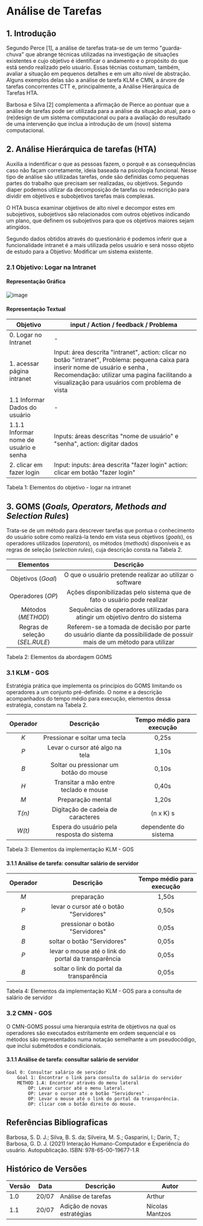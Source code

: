 # Análise de Tarefas

## 1. Introdução

Segundo Perce [1], a análise de tarefas trata-se de um termo "guarda-chuva" que abrange técnicas utilizadas na investigação de situações existentes e cujo objetivo é
identificar o andamento e o propósito do que está sendo realizado pelo usuário. Essas técnias costumam, também,
avaliar a situação em pequenos detalhes e em um alto nível de abstração. Alguns exemplos delas são a análise de tarefa KLM e CMN, a árvore de
tarefas concorrentes CTT e, principalmente, a Análise Hierárquica de Tarefas HTA.

Barbosa e Silva [2] complementa a afirmação de Pierce ao pontuar que a análise
de tarefas pode ser utilizada para a análise da situação atual, para o (re)design
de um sistema computacional ou para a avaliação do resultado de uma intervenção que inclua a introdução de um (novo) sistema
computacional.

## 2. Análise Hierárquica de tarefas (HTA)

Auxilia a indentificar o que as pessoas fazem, o porquê e as consequências caso não façam corretamente, ideia baseada na psicologia funcional. Nesse tipo de análise são utilizadas tarefas, onde são definidas como pequenas partes do trabalho que precisam ser realizadas, ou objetivos. Segundo diaper podemos utilizar da decomposição de tarefas ou redescrição para dividir em objetivos e subobjetivos tarefas mais complexas.

O HTA busca examinar objetivos de alto nível e decompor estes em subojetivos, subojetivos são relacionados com outros objetivos indicando um plano, que definem os subojetivos para que os objetivos maiores sejam atingidos.

Segundo dados obtidos através do questionário é podemos inferir que a funcionalidade intranet é a mais utilizada pelos usuário e será nosso objeto de estudo para a
Objetivo: Modificar um sistema existente.


### 2.1 Objetivo: Logar na Intranet

#### Representação Gráfica

![image](https://user-images.githubusercontent.com/60429513/180089432-2413ef7c-8188-4e37-88b7-f13d0ef10c1e.png)

#### Representação Textual

| Objetivo | input / Action / feedback / Problema                                       |     
|--------|------------|
|    0. Logar no Intranet    |      -      |  
|    1. acessar página  intranet    | Input: área descrita "intranet", action: clicar no botão "intranet", Problema: pequena caixa para inserir nome de usuário e senha , Recomendação: utilizar uma pagina facilitando a visualização para usuários com problema de vista          | 
|    1.1 Informar Dados do usuário    |      -      |  
|    1.1.1 Informar nome de usuário e senha    | Inputs: áreas descritas "nome de usuário" e "senha", action: digitar dados            |  
|    2. clicar em fazer login    | Input: inputs: área descrita "fazer login" action: clicar em botão "fazer login"           |  

Tabela 1: Elementos do objetivo - logar na intranet

## 3. GOMS (<i>Goals, Operators, Methods and Selection Rules</i>)

Trata-se de um método para descrever tarefas que pontua o conhecimento do usuário
sobre como realizá-la tendo em vista seus objetivos (<i>goals</i>), os operadores utilizados (<i>operators</i>),
os métodos (<i>methods</i>) disponíveis e as regras de seleção (<i>selection rules</i>), cuja descrição consta na Tabela 2.

|Elementos |                                  Descrição                                  |
| :------: |:----------------------------------------------------------------------------:|
Objetivos (<i>Goal</i>)| O que o usuário pretende realizar ao utilizar o software                        |         
Operadores (<i>OP</i>)  | Ações disponibilizadas pelo sistema que de fato o usuário pode realizar        |
Métodos (<i>METHOD</i>) |  Sequências de operadores utilizadas para atingir um objetivo dentro do sistema                                         | 
Regras de seleção (<i>SEL.RULE</i>) | Referem-se a tomada de decisão por parte do usuário diante da possibilidade de possuir mais de um método para utilizar |

Tabela 2: Elementos da abordagem GOMS

### 3.1 KLM - GOS

Estratégia prática que implementa os princípios do GOMS limitando os operadores a um conjunto pré-definido. O nome e a descrição
acompanhados do tempo médio para execução, elementos dessa estratégia, constam na Tabela 2.

|Operador |                                  Descrição                                  | Tempo médio para execução |
| :------: |:----------------------------------------------------------------------------:|:----------------------------------------------------------------------------:|
*K* | Pressionar e soltar uma tecla                      |   0,25s      |
*P*  | Levar o cursor até algo na tela        | 1,10s |
*B*  | Soltar ou pressionar um botão do mouse        |   0,10s |
*H*  | Transitar a mão entre teclado e mouse       |  0,40s |
*M*  | Preparação mental       | 1,20s |
*T(n)*  | Digitação de cadeia de caracteres        |   (n x K) s    |
*W(t)*  | Espera do usuário pela resposta do sistema        | dependente do sistema      |

Tabela 3: Elementos da implementação KLM - GOS

#### 3.1.1 Análise de tarefa: consultar salário de servidor

|Operador |                                  Descrição                                  | Tempo médio para execução |
| :------: |:----------------------------------------------------------------------------:|:----------------------------------------------------------------------------:|
*M* | preparação                      |   1,50s      |
*P*  | levar o cursor até o botão "Servidores"        | 0,50s |
*B*  | pressionar o botão "Servidores"        | 0,05s |
*B*  | soltar o botão "Servidores"        | 0,05s |
*P*  | levar o mouse até o link do portal da transparência        |   0,05s |
*B*  | soltar o link do portal da transparência        | 0,05s |

Tabela 4: Elementos da implementação KLM - GOS para a consulta de salário de servidor

### 3.2 CMN - GOS

O CMN-GOMS possui uma hierarquia estrita de objetivos na qual os operadores são executados
estritamente em ordem sequencial e os métodos são representados numa notação semelhante
a um pseudocódigo, que inclui submétodos e condicionais.

#### 3.1.1 Análise de tarefa: consultar salário de servidor

~~~
Goal 0: Consultar salário de servidor
    Goal 1: Encontrar o link para consulta do salário do servidor
    METHOD 1.A: Encontrar através do menu lateral
        OP: Levar cursor até o menu lateral.
        OP: Levar o cursor até o botão "Servidores" .
        OP: Levar o mouse até o link do portal da transparência.
        OP: clicar com o botão direito do mouse.
~~~

## Referências Bibliograficas

Barbosa, S. D. J.; Silva, B. S. da; Silveira, M. S.; Gasparini, I.; Darin, T.; Barbosa, G. D. J. (2021) Interação Humano-Computador e Experiência do usuário. Autopublicação. ISBN: 978-65-00-19677-1.R

## Histórico de Versões

| Versão | Data       | Descrição                                              | Autor                    |
|--------|------------|--------------------------------------------------------|--------------------------|
|    1.0    |  20/07          |    Análise de tarefas                                                     |  Arthur                        |
|    1.1    |  20/07          |    Adição de novas estratégias                                            |  Nícolas Mantzos                        |
